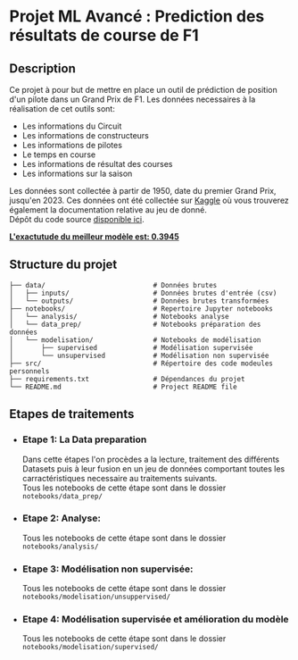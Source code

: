 # Projet ML Avancé : Prediction des résultats de course de F1

## Description

Ce projet à pour but de mettre en place un outil de prédiction de position d'un pilote dans un Grand Prix de F1. Les données necessaires à la réalisation de cet outils sont:
- Les informations du Circuit
- Les informations de constructeurs
- Les informations de pilotes
- Le temps en course
- Les informations de résultat des courses
- Les informations sur la saison

Les données sont collectée à partir de 1950, date du premier Grand Prix, jusqu'en 2023. Ces données ont été collectée sur <a href='https://www.kaggle.com/datasets/rohanrao/formula-1-world-championship-1950-2020?select=races.csv' target='_blank' title='Accéder au site'>Kaggle</a> où vous trouverez également la documentation relative au jeu de donné.<br />
Dépôt du code source <a href="https://github.com/stephcyrille/project_ia_f1_gp_predictor" title="Dépot code source"> disponible ici</a>.

__<u>L'exactutude du meilleur modèle est: 0.3945</u>__


## Structure du projet
    ├── data/                           # Données brutes
    │   ├── inputs/                     # Données brutes d'entrée (csv)
    │   └── outputs/                    # Données brutes transformées
    ├── notebooks/                      # Repertoire Jupyter notebooks 
    │   └── analysis/                   # Notebooks analyse
    │   └── data_prep/                  # Notebooks préparation des données
    │   └── modelisation/               # Notebooks de modélisation
    │       ├── supervised              # Modélisation supervisée      
    │       └── unsupervised            # Modélisation non supervisée        
    ├── src/                            # Répertoire des code modeules personnels 
    ├── requirements.txt                # Dépendances du projet
    └── README.md                       # Project README file


## Etapes de traitements
- ### Etape 1: La Data preparation
  Dans cette étapes l'on procèdes a la lecture, traitement des différents Datasets puis à leur fusion en un jeu de données comportant toutes les carractéristiques necessaire au traitements suivants.<br>
  Tous les notebooks de cette étape sont dans le dossier ```notebooks/data_prep/```

- ### Etape 2: Analyse:
  Tous les notebooks de cette étape sont dans le dossier ```notebooks/analysis/```

- ### Etape 3: Modélisation non supervisée:
  Tous les notebooks de cette étape sont dans le dossier ```notebooks/modelisation/unsuppervised/```

- ### Etape 4: Modélisation supervisée et amélioration du modèle
    Tous les notebooks de cette étape sont dans le dossier ```notebooks/modelisation/supervised/```